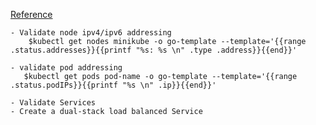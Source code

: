 
[Reference](https://kubernetes.io/docs/tasks/network/validate-dual-stack/#validate-services)

```
- Validate node ipv4/ipv6 addressing
    $kubectl get nodes minikube -o go-template --template='{{range .status.addresses}}{{printf "%s: %s \n" .type .address}}{{end}}'

- validate pod addressing 
   $kubectl get pods pod-name -o go-template --template='{{range .status.podIPs}}{{printf "%s \n" .ip}}{{end}}'

- Validate Services 
- Create a dual-stack load balanced Service

```
    
